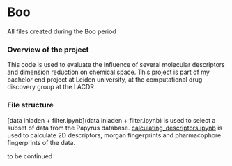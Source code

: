 # Boo
All files created during the Boo period

### Overview of the project
This code is used to evaluate the influence of several molecular descriptors and dimension reduction on chemical space.
This project is part of my bachelor end project at Leiden university, at the computational drug discovery group at the LACDR. 

### File structure
[data inladen + filter.ipynb](data inladen + filter.ipynb) is used to select a subset of data from the Papyrus database.
[calculating_descriptors.ipynb](calculating_descriptors.ipynb) is used to calculate 2D descriptors, morgan fingerprints and pharmacophore fingerprints of the data.


to be continued

